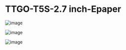 # TTGO-T5S-2.7 inch-Epaper

![image](https://github.com/LilyGO/TTGO-T5-V1.9-Epaper/blob/master/image/image.jpg)

![image](https://github.com/LilyGO/TTGO-T5-V1.9-Epaper/blob/master/image/9%20(1).jpg)

![image](https://github.com/LilyGO/TTGO-T5-V1.9-Epaper/blob/master/image/8%20(1).jpg)
